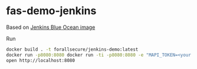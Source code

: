 # fas-demo-jenkins #

Based on [Jenkins Blue Ocean image](https://hub.docker.com/r/jenkinsci/blueocean/tags/)

Run
```sh
docker build . -t forallsecure/jenkins-demo:latest
docker run -p8080:8080 docker run -ti -p8080:8080 -e "MAPI_TOKEN=<your token>" -v /var/run/docker.sock:/var/run/docker.sock forallsecure/jenkins-demo:latest
open http://localhost:8080
```
